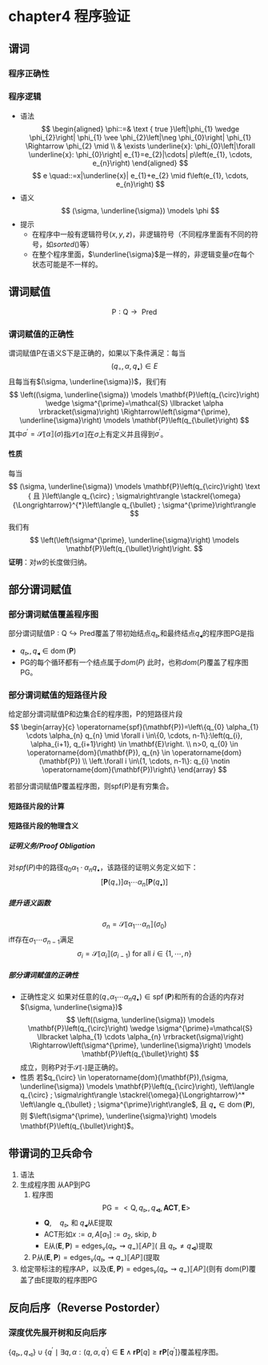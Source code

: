 # chapter4 程序验证

## 谓词

### 程序正确性

### 程序逻辑

* 语法
  $$
  \begin{aligned}
  \phi::=& \text { true }\left|\phi_{1} \wedge \phi_{2}\right| \phi_{1} \vee \phi_{2}\left|\neg \phi_{0}\right| \phi_{1} \Rightarrow \phi_{2} \mid \\
  & \exists \underline{x}: \phi_{0}\left|\forall \underline{x}: \phi_{0}\right| e_{1}=e_{2}|\cdots| p\left(e_{1}, \cdots, e_{n}\right)
  \end{aligned}
  $$
  $$
  e \quad::=x|\underline{x}| e_{1}+e_{2} \mid f\left(e_{1}, \cdots, e_{n}\right)
  $$
* 语义
  $$
  (\sigma, \underline{\sigma}) \models \phi
  $$
* 提示
  * 在程序中一般有逻辑符号$(x,y,z)$，非逻辑符号（不同程序里面有不同的符号，如$sorted()$等）
  * 在整个程序里面，$\underline{\sigma}$是一样的，非逻辑变量$\sigma$在每个状态可能是不一样的。

## 谓词赋值

$$
\mathrm{P}: \mathrm{Q} \rightarrow \text { Pred }
$$

### 谓词赋值的正确性

谓词赋值P在语义S下是正确的，如果以下条件满足：每当
$$
\left(q_{\circ}, \alpha, q_{\bullet}\right) \in E
$$
且每当有$(\sigma, \underline{\sigma})$，我们有
$$
\left((\sigma, \underline{\sigma}) \models \mathbf{P}\left(q_{\circ}\right) \wedge \sigma^{\prime}=\mathcal{S} \llbracket \alpha \rrbracket(\sigma)\right) \Rightarrow\left(\sigma^{\prime}, \underline{\sigma}\right) \models \mathbf{P}\left(q_{\bullet}\right)
$$
其中$\sigma^{\prime}=\mathcal{S} \llbracket \alpha \rrbracket(\sigma)$指$\mathcal{S} \llbracket \alpha \rrbracket$在$\sigma$上有定义并且得到$\sigma^\prime$。

#### 性质

每当
$$
(\sigma, \underline{\sigma}) \models \mathbf{P}\left(q_{\circ}\right) \text { 且 }\left\langle q_{\circ} ; \sigma\right\rangle \stackrel{\omega}{\Longrightarrow}^{*}\left\langle q_{\bullet} ; \sigma^{\prime}\right\rangle
$$
我们有
$$
\left(\left(\sigma^{\prime}, \underline{\sigma}\right) \models \mathbf{P}\left(q_{\bullet}\right)\right.
$$
$\textbf{证明}$：对$w$的长度做归纳。

## 部分谓词赋值

### 部分谓词赋值覆盖程序图

部分谓词赋值$\mathrm{P}: \mathrm{Q} \hookrightarrow \mathrm{Pred}$覆盖了带初始结点$q_{\triangleright}$和最终结点$q_{\blacktriangleleft}$的程序图PG是指
* $q_{\triangleright}, q_{\blacktriangleleft} \in \operatorname{dom}(\mathbf{P})$
* PG的每个循环都有一个结点属于$dom(P)$
此时，也称$dom(P)$覆盖了程序图PG。

### 部分谓词赋值的短路径片段

给定部分谓词赋值P和边集合E的程序图，P的短路径片段
$$
\begin{array}{c}
\operatorname{spf}(\mathbf{P})=\left\{q_{0} \alpha_{1} \cdots \alpha_{n} q_{n} \mid \forall i \in\{0, \cdots, n-1\}:\left(q_{i}, \alpha_{i+1}, q_{i+1}\right) \in \mathbf{E}\right. \\
n>0, q_{0} \in \operatorname{dom}(\mathbf{P}), q_{n} \in \operatorname{dom}(\mathbf{P}) \\
\left.\forall i \in\{1, \cdots, n-1\}: q_{i} \notin \operatorname{dom}(\mathbf{P})\right\}
\end{array}
$$

若部分谓词赋值P覆盖程序图，则spf(P)是有穷集合。

#### 短路径片段的计算

#### 短路径片段的物理含义

##### 证明义务/Proof Obligation

对$spf(P)$中的路径$q_0\alpha_1\cdot\alpha_n q_{\bullet}$，该路径的证明义务定义如下：
$$
\left[\mathbf{P}\left(q_{\circ}\right)\right] \alpha_{1} \cdots \alpha_{n}\left[\mathbf{P}\left(q_{\bullet}\right)\right]
$$

##### 提升语义函数

$$
\sigma_{n}=\mathcal{S} \llbracket \alpha_{1} \cdots \alpha_{n} \rrbracket\left(\sigma_{0}\right)
$$
iff存在$\sigma_{1} \cdots \sigma_{n-1}$满足
$$
\sigma_{i}=\mathcal{S} \llbracket \alpha_{i} \rrbracket\left(\sigma_{i-1}\right) \text { for all } i \in\{1, \cdots, n\}
$$

##### 部分谓词赋值的正确性

* 正确性定义
  如果对任意的$\left(q_{\circ} \alpha_{1} \cdots \alpha_{n} q_{\bullet}\right) \in \operatorname{spf}(\mathbf{P})$和所有的合适的内存对$(\sigma, \underline{\sigma})$
    $$
    \left((\sigma, \underline{\sigma}) \models \mathbf{P}\left(q_{\circ}\right) \wedge \sigma^{\prime}=\mathcal{S} \llbracket \alpha_{1} \cdots \alpha_{n} \rrbracket(\sigma)\right) \Rightarrow\left(\sigma^{\prime}, \underline{\sigma}\right) \models \mathbf{P}\left(q_{\bullet}\right)
    $$
  成立，则称P对于$\mathcal{S} \llbracket \cdot \rrbracket$是正确的。
* 性质
  若$q_{\circ} \in \operatorname{dom}(\mathbf{P}),(\sigma, \underline{\sigma}) \models \mathbf{P}\left(q_{\circ}\right), \left\langle q_{\circ} ; \sigma\right\rangle \stackrel{\omega}{\Longrightarrow}^* \left\langle q_{\bullet} ; \sigma^{\prime}\right\rangle$, 且 $q_{\bullet} \in \operatorname{dom}(\mathbf{P})$, 则 $\left(\sigma^{\prime}, \underline{\sigma}\right) \models \mathbf{P}\left(q_{\bullet}\right)$。

## 带谓词的卫兵命令

1. 语法
2. 生成程序图
   从AP到PG
   1. 程序图
      $$
      \mathrm{PG}=<\mathrm{Q}, q_{\triangleright}, q_{\boldsymbol{\triangleleft}}, \mathbf{A C T}, \mathbf{E}>
      $$
      * $\mathbf{Q}, \quad q_{\triangleright}$ 和 $q_{\blacktriangleleft}$从E提取
      * ACT形如$x:=a, A\left[a_{1}\right]:=a_{2}$, skip, $b$
      * E从$(\mathbf{E}, \mathbf{P})=\operatorname{edges}_{v}\left(q_{\triangleright} \rightsquigarrow q_{\mathbf{-}}\right) \llbracket A P \rrbracket\left(\right.$ 且 $\left.q_{\triangleright} \neq q_{\mathbf{\triangleleft}}\right)$提取
   2. P从$(\mathbf{E}, \mathbf{P})=\operatorname{edges}_{v}\left(q_{\triangleright} \rightsquigarrow q_{\mathbf{-}}\right) \llbracket A P \rrbracket\left(\right.$提取
3. 给定带标注的程序AP，以及$(\mathbf{E}, \mathbf{P})=\operatorname{edges}_{v}\left(q_{\triangleright} \rightsquigarrow q_{\mathbf{-}}\right) \llbracket A P \rrbracket\left(\right.$则有
   dom(P)覆盖了由E提取的程序图PG

## 反向后序（Reverse Postorder）

### 深度优先展开树和反向后序

$\left\{q_{\triangleright}, q_{\triangleleft}\right\} \cup\left\{q^{\prime} \mid \exists q, \alpha:\left(q, \alpha, q^{\prime}\right) \in \mathbf{E} \wedge \mathbf{r P}[q] \geq \mathbf{r} \mathbf{P}\left[q^{\prime}\right]\right\}$覆盖程序图。
